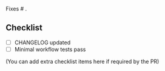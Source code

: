 Fixes # .

## Checklist

- [ ] CHANGELOG updated
- [ ] Minimal workflow tests pass

(You can add extra checklist items here if required by the PR)

